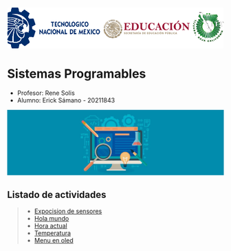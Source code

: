 ![](Imagenes/Img_Escuela.png)
# **Sistemas Programables**
* Profesor: Rene Solis
* Alumno: Erick Sámano - 20211843

![](Imagenes/ING.jpg)
## Listado de actividades
>- [Expocision de sensores](servo-motor.md)
>- [Hola mundo](Hola.md)
>- [Hora actual](Hora.md)
>- [Temperatura](Temp.md)
>- [Menu en oled](Menu.md)